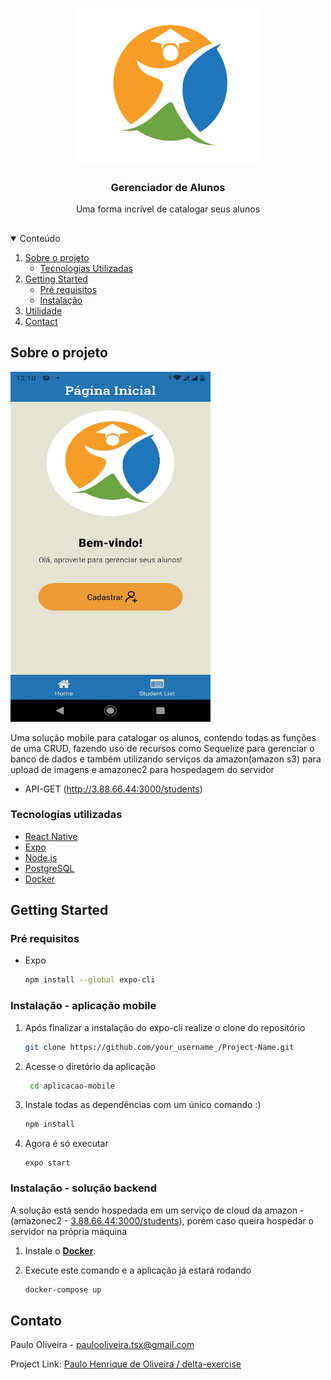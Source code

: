 <!-- PROJECT LOGO -->
<br />
<p align="center">
    <img src="./crud-delta/aplicacao-mobile/assets/logo/logo.jpg" alt="Logo" width="300" height="250">
 
  <h3 align="center">Gerenciador de Alunos</h3>

  <p align="center">
   Uma forma incrível de catalogar seus alunos
</a>

</p>

##

<details open="open">
  <summary>Conteúdo</summary>
  <ol>
    <li>
      <a href="#about-the-project">Sobre o projeto</a>
      <ul>
        <li><a href="#built-with">Tecnologias Utilizadas</a></li>
      </ul>
    </li>
    <li>
      <a href="#getting-started">Getting Started</a>
      <ul>
        <li><a href="#prerequisites">Pré requisitos</a></li>
        <li><a href="#installation">Instalação</a></li>
      </ul>
    </li>
    <li><a href="#usage">Utilidade</a></li>
    <li><a href="#contact">Contact</a></li>
  </ol>
</details>

<!-- ABOUT THE PROJECT -->

## Sobre o projeto

<img src="./crud-delta/aplicacao-mobile/assets/logo/preview.jpg" alt="Logo" width="320" height="560">

Uma solução mobile para catalogar os alunos, contendo todas as funções de uma CRUD, fazendo uso de recursos como Sequelize para gerenciar o banco de dados e também utilizando serviços da amazon(amazon s3) para upload de imagens e amazonec2 para hospedagem do servidor

- API-GET (http://3.88.66.44:3000/students)

### Tecnologias utilizadas

- [React Native ](https://reactnative.dev/)
- [Expo](https://expo.io/)
- [Node.js](https://nodejs.org/en/)
- [PostgreSQL](https://www.postgresql.org/)
- [Docker](https://www.docker.com/)

<!-- GETTING STARTED -->

## Getting Started

### Pré requisitos

- Expo
  ```sh
  npm install --global expo-cli
  ```

### Instalação - aplicação mobile

1. Após finalizar a instalação do expo-cli realize o clone do repositório
   ```sh
   git clone https://github.com/your_username_/Project-Name.git
   ```
2. Acesse o diretório da aplicação
   ```sh
    cd aplicacao-mobile
   ```
3. Instale todas as dependências com um único comando :)
   ```sh
   npm install
   ```
4. Agora é só executar
   ```JS
   expo start
   ```

### Instalação - solução backend

A solução está sendo hospedada em um serviço de cloud da amazon - (amazonec2 - [3.88.66.44:3000/students](http://3.88.66.44:3000/students)), porém caso queira hospedar o servidor na própria máquina

1. Instale o [**Docker**](https://hub.docker.com/editions/community/docker-ce-desktop-windows/).

2. Execute este comando e a aplicação já estará rodando
   ```sh
   docker-compose up
   ```

<!-- CONTACT -->

## Contato

Paulo Oliveira - paulooliveira.tsx@gmail.com

Project Link: [Paulo Henrique de Oliveira / delta-exercise ](https://github.com/paulostrix/delta-exercise)
